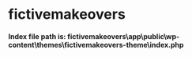 # fictivemakeovers


#### Index file path is: fictivemakeovers\app\public\wp-content\themes\fictivemakeovers-theme\index.php
